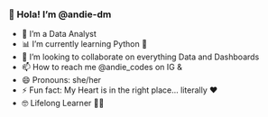 ### 👋 Hola! I’m @andie-dm

- 👀 I’m a Data Analyst
- 📊 I’m currently learning Python 🐍 
- 💞️ I’m looking to collaborate on everything Data and Dashboards
- 📫 How to reach me @andie_codes on IG & 
- 😄 Pronouns: she/her
- ⚡ Fun fact: My Heart is in the right place... literally ❤️
- 🤓 Lifelong Learner 👩‍💻
  

<!---
andie-dm/andie-dm is a ✨ special ✨ repository because its `README.md` (this file) appears on your GitHub profile.
You can click the Preview link to take a look at your changes.
--->
